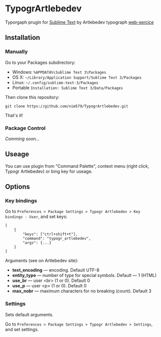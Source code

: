 # TypogrArtlebedev
Typorgaph prugin for [Sublime Text](http://www.sublimetext.com/) by Artlebedev typograph [web-sercice](http://www.artlebedev.ru/tools/typograf/webservice/)

## Installation

### Manually

Go to your Packages subdirectory:

* Windows: `%APPDATA%\Sublime Text 3\Packages`
* OS X: `~/Library/Application Support/Sublime Text 3/Packages`
* Linux: `~/.config/sublime-text-3/Packages`
* Portable `Installation: Sublime Text 3/Data/Packages`

Then clone this repository:

```
git clone https://github.com/nim579/TypogrArtlebedev.git
```

That's it!

### Package Control

*Comming soon...*

## Useage

You can use plugin from "Command Palette", context menu (right click, Typogr Artlebedev) or bing key for useage.

## Options

### Key bindings

Go to `Preferences > Package Settings > Typogr Artlebedev > Key bindings - User`, and set keys:

```
[
    {
        "keys": ["ctrl+shift+t"],
        "command": "typogr_artlebedev",
        "args": {...}
    }
]
```

Arguments (see on Artlebedev site):
* **text_encoding** — encoding. Default UTF-8
* **entity_type** — number of type for special symbols. Default — 1 (HTML)
* **use_br** — user \<br\> (1 or 0). Default 0
* **use_p** — user \<p\> (1 or 0). Default 0
* **max_nobr** — maximum characters for no breaking (count). Default 3

### Settings

Sets default arguments.

Go to `Preferences > Package Settings > Typogr Artlebedev > Settings`, and set settings.
